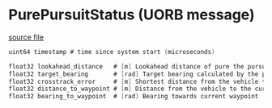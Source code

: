 # PurePursuitStatus (UORB message)



[source file](https://github.com/PX4/PX4-Autopilot/blob/main/msg/PurePursuitStatus.msg)

```c
uint64 timestamp # time since system start (microseconds)

float32 lookahead_distance   # [m] Lookahead distance of pure the pursuit controller
float32 target_bearing       # [rad] Target bearing calculated by the pure pursuit controller
float32 crosstrack_error     # [m] Shortest distance from the vehicle to the path (Positiv: Vehicle is on the right hand side with respect to the oriented path vector, Negativ: Left of the path)
float32 distance_to_waypoint # [m] Distance from the vehicle to the current waypoint
float32 bearing_to_waypoint  # [rad] Bearing towards current waypoint

```
